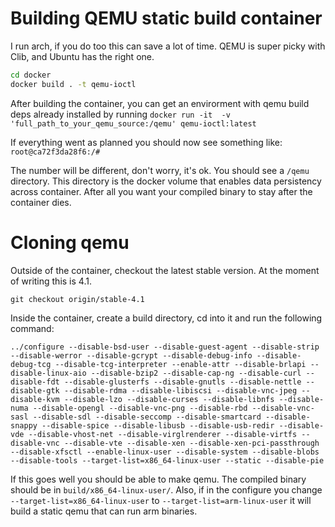 # Building QEMU static build container 
I run arch, if you do too this can save a lot of time. QEMU is super picky with Clib, and Ubuntu has the right one.
```bash
cd docker
docker build . -t qemu-ioctl
```

After building the container, you can get an envirorment with qemu build deps already installed by running
`docker run -it  -v 'full_path_to_your_qemu_source:/qemu' qemu-ioctl:latest`

If everything went as planned you should now see something like:
`root@ca72f3da28f6:/#`

The number will be different, don't worry, it's ok. You should see a `/qemu` directory. This directory is the docker volume that enables data persistency across container. After all you want your compiled binary to stay after the container dies.

# Cloning qemu

Outside of the container, checkout the latest stable version. At the moment of writing this is 4.1. 

`git checkout origin/stable-4.1`

Inside the container, create a build directory, cd into it and run the following command:

```
../configure --disable-bsd-user --disable-guest-agent --disable-strip --disable-werror --disable-gcrypt --disable-debug-info --disable-debug-tcg --disable-tcg-interpreter --enable-attr --disable-brlapi --disable-linux-aio --disable-bzip2 --disable-cap-ng --disable-curl --disable-fdt --disable-glusterfs --disable-gnutls --disable-nettle --disable-gtk --disable-rdma --disable-libiscsi --disable-vnc-jpeg --disable-kvm --disable-lzo --disable-curses --disable-libnfs --disable-numa --disable-opengl --disable-vnc-png --disable-rbd --disable-vnc-sasl --disable-sdl --disable-seccomp --disable-smartcard --disable-snappy --disable-spice --disable-libusb --disable-usb-redir --disable-vde --disable-vhost-net --disable-virglrenderer --disable-virtfs --disable-vnc --disable-vte --disable-xen --disable-xen-pci-passthrough --disable-xfsctl --enable-linux-user --disable-system --disable-blobs --disable-tools --target-list=x86_64-linux-user --static --disable-pie
```

If this goes well you should be able to make qemu. The compiled binary should be in `build/x86_64-linux-user/`.
Also, if in the configure you change `--target-list=x86_64-linux-user` to `--target-list=arm-linux-user` it will build a static qemu that can run arm binaries.

# 